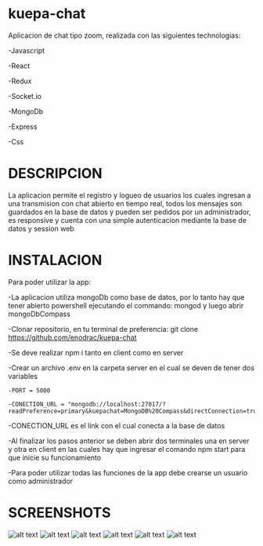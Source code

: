 # kuepa-chat

Aplicacion de chat tipo zoom, realizada con las siguientes technologias:

-Javascript

-React

-Redux

-Socket.io

-MongoDb

-Express

-Css

# DESCRIPCION

La aplicacion permite el registro y logueo de usuarios los cuales ingresan a una transmision con chat abierto en tiempo real,
todos los mensajes son guardados en la base de datos y pueden ser pedidos por un administrador,
es responsive y cuenta con una simple autenticacion mediante la base de datos y session web

# INSTALACION

Para poder utilizar la app:

-La aplicacion utiliza mongoDb como base de datos, por lo tanto hay que tener abierto powershell ejecutando el commando: mongod y luego abrir mongoDbCompass

-Clonar repositorio, en tu terminal de preferencia: git clone https://github.com/enodrac/kuepa-chat

-Se deve realizar npm i tanto en client como en server

-Crear un archivo .env en la carpeta server en el cual se deven de tener dos variables

    -PORT = 5000
    
    -CONECTION_URL = "mongodb://localhost:27017/?readPreference=primary&kuepachat=MongoDB%20Compass&directConnection=true&ssl=false"
    
-CONECTION_URL es el link con el cual conecta a la base de datos

-Al finalizar los pasos anterior se deben abrir dos terminales una en server y otra en client en las cuales
hay que ingresar el comando npm start para que inicie su funcionamiento
    
-Para poder utilizar todas las funciones de la app debe crearse un usuario como administrador

# SCREENSHOTS

![alt text](https://cdn.discordapp.com/attachments/887586717475958806/887586739995160656/unknown.png)
![alt text](https://cdn.discordapp.com/attachments/887586717475958806/887586821322715176/unknown.png)
![alt text](https://cdn.discordapp.com/attachments/887586717475958806/887590328608129045/unknown.png)
![alt text](https://cdn.discordapp.com/attachments/887586717475958806/887589310214320148/unknown.png)
![alt text](https://cdn.discordapp.com/attachments/887586717475958806/887601671545434132/unknown.png)
![alt text](https://cdn.discordapp.com/attachments/887586717475958806/887601756484292700/unknown.png)
